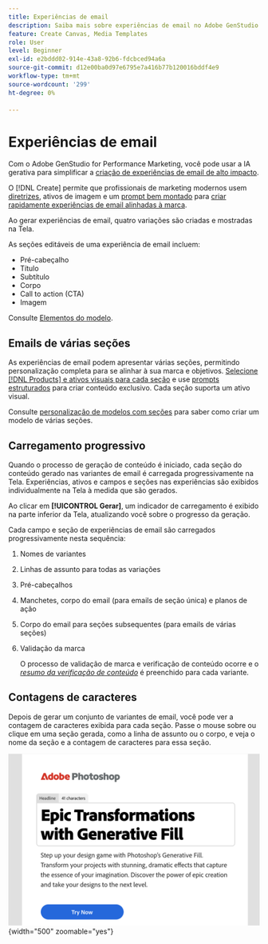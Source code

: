 ```yaml
---
title: Experiências de email
description: Saiba mais sobre experiências de email no Adobe GenStudio for Performance Marketing.
feature: Create Canvas, Media Templates
role: User
level: Beginner
exl-id: e2bddd02-914e-43a8-92b6-fdcbced94a6a
source-git-commit: d12e00ba0d97e6795e7a416b77b120016bddf4e9
workflow-type: tm+mt
source-wordcount: '299'
ht-degree: 0%

---
```


# Experiências de email

Com o Adobe GenStudio for Performance Marketing, você pode usar a IA gerativa para simplificar a [criação de experiências de email de alto impacto](/help/user-guide/create/create-email-experience.md).

O [!DNL Create] permite que profissionais de marketing modernos usem [diretrizes](/help/user-guide/guidelines/overview.md), ativos de imagem e um [prompt bem montado](/help/user-guide/effective-prompts.md) para [criar rapidamente experiências de email alinhadas à marca](/help/user-guide/create/create-email-experience.md).

Ao gerar experiências de email, quatro variações são criadas e mostradas na Tela.

As seções editáveis de uma experiência de email incluem:

* Pré-cabeçalho
* Título
* Subtítulo
* Corpo
* Call to action (CTA)
* Imagem

Consulte [Elementos do modelo](/help/user-guide/content/use-templates.md#template-elements).

<!-- ## Email capabilities

Content creators and marketers can produce brand-consistent email experiences in GenStudio for Performance Marketing. -->

## Emails de várias seções

As experiências de email podem apresentar várias seções, permitindo personalização completa para se alinhar à sua marca e objetivos. [Selecione [!DNL Products] e ativos visuais para cada seção](/help/user-guide/create/create-email-experience.md#add-parameters) e use [prompts estruturados](/help/user-guide/effective-prompts.md#structured-prompts) para criar conteúdo exclusivo. Cada seção suporta um ativo visual.

Consulte [personalização de modelos com seções](/help/user-guide/content/customize-template.md#sections-or-groups) para saber como criar um modelo de várias seções.

## Carregamento progressivo

Quando o processo de geração de conteúdo é iniciado, cada seção do conteúdo gerado nas variantes de email é carregada progressivamente na Tela. Experiências, ativos e campos e seções nas experiências são exibidos individualmente na Tela à medida que são gerados.

Ao clicar em **[!UICONTROL Gerar]**, um indicador de carregamento é exibido na parte inferior da Tela, atualizando você sobre o progresso da geração.

Cada campo e seção de experiências de email são carregados progressivamente nesta sequência:

1. Nomes de variantes
1. Linhas de assunto para todas as variações
1. Pré-cabeçalhos
1. Manchetes, corpo do email (para emails de seção única) e planos de ação
1. Corpo do email para seções subsequentes (para emails de várias seções)
1. Validação da marca

   O processo de validação de marca e verificação de conteúdo ocorre e o [_resumo da verificação de conteúdo_](/help/user-guide/guidelines/brand-validation.md#content-check-summary) é preenchido para cada variante.

## Contagens de caracteres

Depois de gerar um conjunto de variantes de email, você pode ver a contagem de caracteres exibida para cada seção. Passe o mouse sobre ou clique em uma seção gerada, como a linha de assunto ou o corpo, e veja o nome da seção e a contagem de caracteres para essa seção.

![Contagem de caracteres](/help/assets/character-count.png){width="500" zoomable="yes"}
